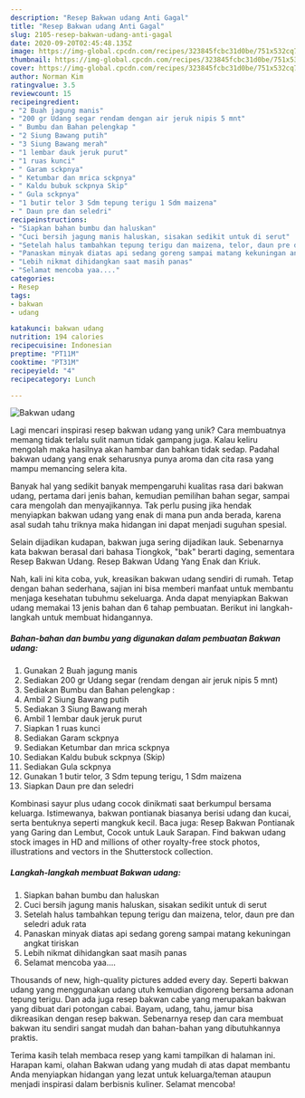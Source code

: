 ```yaml
---
description: "Resep Bakwan udang Anti Gagal"
title: "Resep Bakwan udang Anti Gagal"
slug: 2105-resep-bakwan-udang-anti-gagal
date: 2020-09-20T02:45:48.135Z
image: https://img-global.cpcdn.com/recipes/323845fcbc31d0be/751x532cq70/bakwan-udang-foto-resep-utama.jpg
thumbnail: https://img-global.cpcdn.com/recipes/323845fcbc31d0be/751x532cq70/bakwan-udang-foto-resep-utama.jpg
cover: https://img-global.cpcdn.com/recipes/323845fcbc31d0be/751x532cq70/bakwan-udang-foto-resep-utama.jpg
author: Norman Kim
ratingvalue: 3.5
reviewcount: 15
recipeingredient:
- "2 Buah jagung manis"
- "200 gr Udang segar rendam dengan air jeruk nipis 5 mnt"
- " Bumbu dan Bahan pelengkap "
- "2 Siung Bawang putih"
- "3 Siung Bawang merah"
- "1 lembar dauk jeruk purut"
- "1 ruas kunci"
- " Garam sckpnya"
- " Ketumbar dan mrica sckpnya"
- " Kaldu bubuk sckpnya Skip"
- " Gula sckpnya"
- "1 butir telor 3 Sdm tepung terigu 1 Sdm maizena"
- " Daun pre dan seledri"
recipeinstructions:
- "Siapkan bahan bumbu dan haluskan"
- "Cuci bersih jagung manis haluskan, sisakan sedikit untuk di serut"
- "Setelah halus tambahkan tepung terigu dan maizena, telor, daun pre dan seledri aduk rata"
- "Panaskan minyak diatas api sedang goreng sampai matang kekuningan angkat tiriskan"
- "Lebih nikmat dihidangkan saat masih panas"
- "Selamat mencoba yaa...."
categories:
- Resep
tags:
- bakwan
- udang

katakunci: bakwan udang 
nutrition: 194 calories
recipecuisine: Indonesian
preptime: "PT11M"
cooktime: "PT31M"
recipeyield: "4"
recipecategory: Lunch

---
```



![Bakwan udang](https://img-global.cpcdn.com/recipes/323845fcbc31d0be/751x532cq70/bakwan-udang-foto-resep-utama.jpg)

Lagi mencari inspirasi resep bakwan udang yang unik? Cara membuatnya memang tidak terlalu sulit namun tidak gampang juga. Kalau keliru mengolah maka hasilnya akan hambar dan bahkan tidak sedap. Padahal bakwan udang yang enak seharusnya punya aroma dan cita rasa yang mampu memancing selera kita.

Banyak hal yang sedikit banyak mempengaruhi kualitas rasa dari bakwan udang, pertama dari jenis bahan, kemudian pemilihan bahan segar, sampai cara mengolah dan menyajikannya. Tak perlu pusing jika hendak menyiapkan bakwan udang yang enak di mana pun anda berada, karena asal sudah tahu triknya maka hidangan ini dapat menjadi suguhan spesial.

Selain dijadikan kudapan, bakwan juga sering dijadikan lauk. Sebenarnya kata bakwan berasal dari bahasa Tiongkok, &#34;bak&#34; berarti daging, sementara Resep Bakwan Udang. Resep Bakwan Udang Yang Enak dan Kriuk.


Nah, kali ini kita coba, yuk, kreasikan bakwan udang sendiri di rumah. Tetap dengan bahan sederhana, sajian ini bisa memberi manfaat untuk membantu menjaga kesehatan tubuhmu sekeluarga. Anda dapat menyiapkan Bakwan udang memakai 13 jenis bahan dan 6 tahap pembuatan. Berikut ini langkah-langkah untuk membuat hidangannya.

<!--inarticleads1-->

##### Bahan-bahan dan bumbu yang digunakan dalam pembuatan Bakwan udang:

1. Gunakan 2 Buah jagung manis
1. Sediakan 200 gr Udang segar (rendam dengan air jeruk nipis 5 mnt)
1. Sediakan  Bumbu dan Bahan pelengkap :
1. Ambil 2 Siung Bawang putih
1. Sediakan 3 Siung Bawang merah
1. Ambil 1 lembar dauk jeruk purut
1. Siapkan 1 ruas kunci
1. Sediakan  Garam sckpnya
1. Sediakan  Ketumbar dan mrica sckpnya
1. Sediakan  Kaldu bubuk sckpnya (Skip)
1. Sediakan  Gula sckpnya
1. Gunakan 1 butir telor, 3 Sdm tepung terigu, 1 Sdm maizena
1. Siapkan  Daun pre dan seledri


Kombinasi sayur plus udang cocok dinikmati saat berkumpul bersama keluarga. Istimewanya, bakwan pontianak biasanya berisi udang dan kucai, serta bentuknya seperti mangkuk kecil. Baca juga: Resep Bakwan Pontianak yang Garing dan Lembut, Cocok untuk Lauk Sarapan. Find bakwan udang stock images in HD and millions of other royalty-free stock photos, illustrations and vectors in the Shutterstock collection. 

<!--inarticleads2-->

##### Langkah-langkah membuat Bakwan udang:

1. Siapkan bahan bumbu dan haluskan
1. Cuci bersih jagung manis haluskan, sisakan sedikit untuk di serut
1. Setelah halus tambahkan tepung terigu dan maizena, telor, daun pre dan seledri aduk rata
1. Panaskan minyak diatas api sedang goreng sampai matang kekuningan angkat tiriskan
1. Lebih nikmat dihidangkan saat masih panas
1. Selamat mencoba yaa....


Thousands of new, high-quality pictures added every day. Seperti bakwan udang yang menggunakan udang utuh kemudian digoreng bersama adonan tepung terigu. Dan ada juga resep bakwan cabe yang merupakan bakwan yang dibuat dari potongan cabai. Bayam, udang, tahu, jamur bisa dikreasikan dengan resep bakwan. Sebenarnya resep dan cara membuat bakwan itu sendiri sangat mudah dan bahan-bahan yang dibutuhkannya praktis. 

Terima kasih telah membaca resep yang kami tampilkan di halaman ini. Harapan kami, olahan Bakwan udang yang mudah di atas dapat membantu Anda menyiapkan hidangan yang lezat untuk keluarga/teman ataupun menjadi inspirasi dalam berbisnis kuliner. Selamat mencoba!
